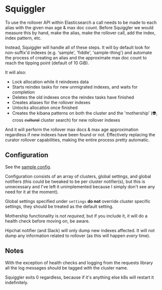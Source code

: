 # Squiggler

To use the rollover API within Elasticsearch a call needs to be made to each alias with the given max age & max doc count. Before Squiggler we would measure this by hand, make the alias, make the rollover call, add the index, index pattern, etc.

Instead, Squiggler will handle all of these steps. It will by default look for non-suffix'd indexes (e.g. 'sample', 'fiddle', 'sample-thing') and automate the process of creating an alias and the approximate max doc count to reach the tipping point (default of 10 GiB).

It will also:

* Lock allocation while it reindexes data
* Starts reindex tasks for new unmigrated indexes, and waits for completion
* Deletes the old indexes once the reindex tasks have finished
* Creates aliases for the rollover indexes
* Unlocks allocation once finished
* Creates the kibana patterns on both the cluster and the 'mothership' (👽, cross ~~cultural~~ cluster search) for new rollover indexes

And it will perform the rollover max docs & max age approximation regardless if new indexes have been found or not. Effectively replacing the curator rollover capabilities, making the entire process pretty automatic.

## Configuration

See the [sample config](config.yaml).

Configuration consists of an array of clusters, global settings, and global notifiers (this could be tweaked to be per cluster notifier(s), but this is unnecessary and I've left it unimplemented because I simply don't see any need for it at the moment).

Global settings specified under `settings` **do not** override cluster specific settings, they should be treated as the default setting.

Mothership functionality is *not required*, but if you include it, it will do a health check before moving on, be aware.

Hipchat notifier (and Slack) will only dump new indexes affected. It will not dump any information related to rollover (as this will happen *every* time).

## Notes

With the exception of health checks and logging from the requests library all the log messages should be tagged with the cluster name.

Squiggler exits 0 regardless, because if it's anything else k8s will restart it indefinitely.
